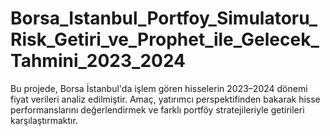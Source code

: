 # Borsa_Istanbul_Portfoy_Simulatoru_Risk_Getiri_ve_Prophet_ile_Gelecek_Tahmini_2023_2024
Bu projede, Borsa İstanbul'da işlem gören hisselerin 2023–2024 dönemi fiyat verileri analiz edilmiştir. Amaç, yatırımcı perspektifinden bakarak hisse performanslarını değerlendirmek ve farklı portföy stratejileriyle getirileri karşılaştırmaktır.
